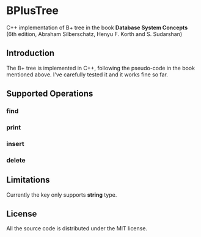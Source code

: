 # BPlusTree
C++ implementation of B+ tree in the book **Database System Concepts** (6th edition, Abraham Silberschatz, Henyu F. Korth and S. Sudarshan)
## Introduction
The B+ tree is implemented in C++, following the pseudo-code in the book mentioned above. I've carefully tested it and it works fine so far.  
## Supported Operations
### find  
### print  
### insert  
### delete  
## Limitations  
Currently the key only supports **string** type.
## License  
All the source code is distributed under the MIT license.
